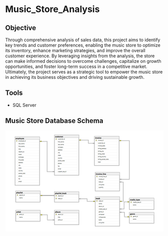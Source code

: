 # Music_Store_Analysis

## Objective
Through comprehensive analysis of sales data, this project aims to identify key trends and customer preferences, enabling the music store to optimize its inventory, enhance marketing strategies, and improve the overall customer experience. By leveraging insights from the analysis, the store can make informed decisions to overcome challenges, capitalize on growth opportunities, and foster long-term success in a competitive market. Ultimately, the project serves as a strategic tool to empower the music store in achieving its business objectives and driving sustainable growth.

## Tools 
- SQL Server

## Music Store Database Schema
<img width="950" alt="Schema" src="https://github.com/DoanPhanThanh/Music_Store_Analysis/blob/d3eecff6b522f90f90990f6fabc1d232d6de45be/Music_Database_Schema.png">
